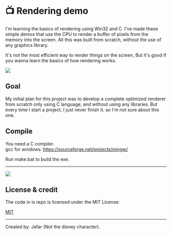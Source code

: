 
# 📺 Rendering demo

I'm learning the basics of rendering using Win32 and C. I've made these simple demos that use the CPU to render a buffer of pixels from the memory into the screen. All this was built from scratch, without the use of any graphics library.

It's not the most efficient way to render things on the screen, But it's good if you wanna learn the basics of how rendering works.


![](https://user-images.githubusercontent.com/88181694/156913186-aaef8017-804b-47c9-8391-af225107908f.png)

## Goal
My initial plan for this project was to develop a complete optimized renderer from scratch only using C language, and without using any libraries. But every time I start a project, I just never finish it. so I'm not sure about this one.   


## Compile
You need a C compiler.\
gcc for windows: https://sourceforge.net/projects/mingw/

Run make.bat to build the exe.
________

![](https://user-images.githubusercontent.com/88181694/156914817-83f808c3-0be4-4572-91bc-b77a8b1e3f4f.jpg)
## License & credit
The code in is repo is licensed under the MIT License:

[MIT](https://choosealicense.com/licenses/mit/)

_______


Created by: Jafar (Not the disney character).

